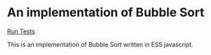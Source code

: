 # An implementation of Bubble Sort

[Run Tests](https://ryanbard.github.io/coding-katas/javascript/algorithms/sorting/bubblesort/bubblesort.html)

This is an implementation of Bubble Sort written in ES5 javascript.
